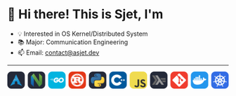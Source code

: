 # 👋 Hi there! This is Sjet, I'm

- 💡 Interested in OS Kernel/Distributed System
- 📚 Major: Communication Engineering
- 📫 Email: contact@asjet.dev

---

<p align="center">
  <img src="./tech.svg" />
  <!-- <img src="https://skillicons.dev/icons?i=arch,neovim,go,rust,python,cpp,js,git,docker,kubernetes" /> -->
</p>

